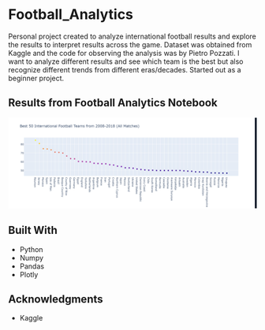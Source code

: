 # Football_Analytics
Personal project created to analyze international football results and explore the results to interpret results across the game.
Dataset was obtained from Kaggle and the code for observing the analysis was by Pietro Pozzati. I want to analyze different results
and see which team is the best but also recognize different trends from different eras/decades. Started out as a beginner project.
## Results from Football Analytics Notebook
![](Results.PNG)


## Built With
* Python
* Numpy
* Pandas
* Plotly

## Acknowledgments

* Kaggle
